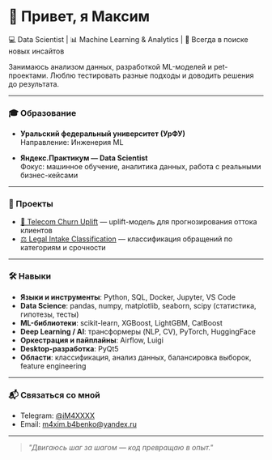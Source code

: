 # 👋 Привет, я Максим  

💻 Data Scientist | 📊 Machine Learning & Analytics | 🚀 Всегда в поиске новых инсайтов  

Занимаюсь анализом данных, разработкой ML-моделей и pet-проектами. Люблю тестировать разные подходы и доводить решения до результата.  

---

### 🎓 Образование
- **Уральский федеральный университет (УрФУ)**  
  Направление: Инженерия ML

- **Яндекс.Практикум — Data Scientist**  
  Фокус: машинное обучение, аналитика данных, работа с реальными бизнес-кейсами  

---

### 🚀 Проекты
- [📡 Telecom Churn Uplift](https://github.com/maximbabenko/telecom-churn-uplift) — uplift-модель для прогнозирования оттока клиентов  
- [⚖️ Legal Intake Classification](https://github.com/maximbabenko/legal-intake-classification) — классификация обращений по категориям и срочности  

---

### 🛠 Навыки
- **Языки и инструменты**: Python, SQL, Docker, Jupyter, VS Code  
- **Data Science**: pandas, numpy, matplotlib, seaborn, scipy (статистика, гипотезы, тесты)  
- **ML-библиотеки**: scikit-learn, XGBoost, LightGBM, CatBoost  
- **Deep Learning / AI**: трансформеры (NLP, CV), PyTorch, HuggingFace  
- **Оркестрация и пайплайны**: Airflow, Luigi  
- **Desktop-разработка**: PyQt5  
- **Области**: классификация, анализ данных, балансировка выборок, feature engineering  

---

### 📬 Связаться со мной
- Telegram: [@iM4XXXX](https://t.me/iM4XXXX)  
- Email: [m4xim.b4benko@yandex.ru](mailto:m4xim.b4benko@yandex.ru)  

---

> _"Двигаюсь шаг за шагом — код превращаю в опыт."_ 
